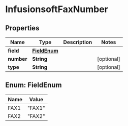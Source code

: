 
# InfusionsoftFaxNumber

## Properties
Name | Type | Description | Notes
------------ | ------------- | ------------- | -------------
**field** | [**FieldEnum**](#FieldEnum) |  | 
**number** | **String** |  |  [optional]
**type** | **String** |  |  [optional]


<a name="FieldEnum"></a>
## Enum: FieldEnum
Name | Value
---- | -----
FAX1 | &quot;FAX1&quot;
FAX2 | &quot;FAX2&quot;



